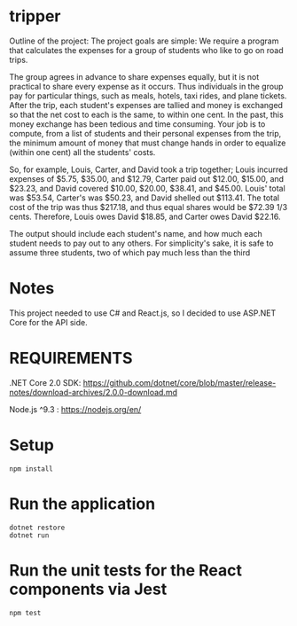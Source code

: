 # tripper

Outline of the project: 
The project goals are simple: We require a program that calculates the expenses for a group of students who like to go on road trips.

The group agrees in advance to share expenses equally, but it is not practical to share every expense as it occurs. Thus individuals in the group pay for particular things, such as meals, hotels, taxi rides, and plane tickets. After the trip, each student's expenses are tallied and money is exchanged so that the net cost to each is the same, to within one cent. In the past, this money exchange has been tedious and time consuming. Your job is to compute, from a list of students and their personal expenses from the trip, the minimum amount of money that must change hands in order to equalize (within one cent) all the students' costs.

So, for example, Louis, Carter, and David took a trip together; Louis incurred expenses of $5.75, $35.00, and $12.79, Carter paid out $12.00, $15.00, and $23.23, and David covered $10.00, $20.00, $38.41, and $45.00. Louis' total was $53.54, Carter's was $50.23, and David shelled out $113.41. The total cost of the trip was thus $217.18, and thus equal shares would be $72.39 1/3 cents. Therefore, Louis owes David $18.85, and Carter owes David $22.16.

The output should include each student's name, and how much each student needs to pay out to any others. For simplicity's sake, it is safe to assume three students, two of which pay much less than the third

# Notes

This project needed to use C# and React.js, so I decided to use ASP.NET Core for the API side.

# REQUIREMENTS
.NET Core 2.0 SDK: https://github.com/dotnet/core/blob/master/release-notes/download-archives/2.0.0-download.md

Node.js ^9.3 : https://nodejs.org/en/ 

# Setup

```npm install```

# Run the application 
 
```
dotnet restore
dotnet run 
```

# Run the unit tests for the React components via Jest 
 
``` 
npm test 
```


